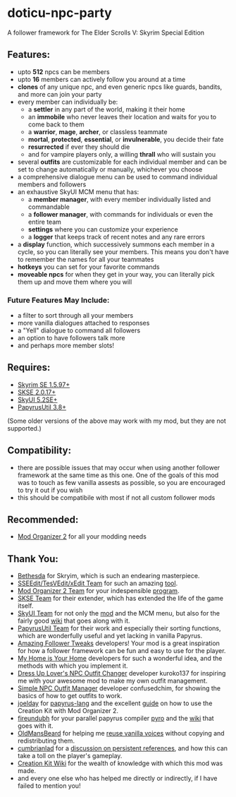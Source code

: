 # doticu-npc-party
A follower framework for The Elder Scrolls V: Skyrim Special Edition

## Features:
- upto **512** npcs can be members
- upto **16** members can actively follow you around at a time
- **clones** of any unique npc, and even generic npcs like guards, bandits, and more can join your party
- every member can individually be:
  - a **settler** in any part of the world, making it their home
  - an **immobile** who never leaves their location and waits for you to come back to them
  - a **warrior**, **mage**, **archer**, or classless teammate
  - **mortal**, **protected**, **essential**, or **invulnerable**, you decide their fate
  - **resurrected** if ever they should die
  - and for vampire players only, a willing **thrall** who will sustain you
- several **outfits** are customizable for each individual member and can be set to change automatically or manually, whichever you choose
- a comprehensive dialogue menu can be used to command individual members and followers
- an exhaustive SkyUI MCM menu that has:
  - a **member manager**, with every member individually listed and commandable
  - a **follower manager**, with commands for individuals or even the entire team
  - **settings** where you can customize your experience
  - a **logger** that keeps track of recent notes and any rare errors
- a **display** function, which successively summons each member in a cycle, so you can literally see your members. This means you don't have to remember the names for all your teammates
- **hotkeys** you can set for your favorite commands
- **moveable npcs** for when they get in your way, you can literally pick them up and move them where you will

### Future Features May Include:
- a filter to sort through all your members
- more vanilla dialogues attached to responses
- a "Yell" dialogue to command all followers
- an option to have followers talk more
- and perhaps more member slots!

## Requires:
- [Skyrim SE 1.5.97+](https://store.steampowered.com/app/489830/The_Elder_Scrolls_V_Skyrim_Special_Edition/)
- [SKSE 2.0.17+](https://skse.silverlock.org/)
- [SkyUI 5.2SE+](https://www.nexusmods.com/skyrimspecialedition/mods/12604)
- [PapyrusUtil 3.8+](https://www.nexusmods.com/skyrimspecialedition/mods/13048)

(Some older versions of the above may work with my mod, but they are not supported.)

## Compatibility:
- there are possible issues that may occur when using another follower framework at the same time as this one. One of the goals of this mod was to touch as few vanilla assests as possible, so you are encouraged to try it out if you wish
- this should be compatibile with most if not all custom follower mods

## Recommended:
- [Mod Organizer 2](https://www.nexusmods.com/skyrimspecialedition/mods/6194) for all your modding needs

## Thank You:
- [Bethesda](https://bethesda.net) for Skryim, which is such an endearing masterpiece.
- [SSEEdit/TesVEdit/xEdit Team](https://github.com/TES5Edit/TES5Edit) for such an amazing [tool](https://www.nexusmods.com/skyrimspecialedition/mods/164).
- [Mod Organizer 2 Team](https://github.com/ModOrganizer2) for your indespensible [program](https://www.nexusmods.com/skyrimspecialedition/mods/6194).
- [SKSE Team](http://skse.silverlock.org/) for their extender, which has extended the life of the game itself.
- [SkyUI Team](https://github.com/schlangster/skyui) for not only the [mod](https://www.nexusmods.com/skyrimspecialedition/mods/12604) and the MCM menu, but also for the fairly good [wiki](https://github.com/schlangster/skyui/wiki/MCM-API-Reference) that goes along with it.
- [PapyrusUtil Team](https://www.nexusmods.com/skyrimspecialedition/mods/13048) for their work and especially their sorting functions, which are wonderfully useful and yet lacking in vanilla Papyrus.
- [Amazing Follower Tweaks](https://www.nexusmods.com/skyrimspecialedition/mods/6656) developers! Your mod is a great inspiration for how a follower framework can be fun and easy to use for the player.
- [My Home is Your Home](https://www.nexusmods.com/skyrimspecialedition/mods/20227) developers for such a wonderful idea, and the methods with which you implement it.
- [Dress Up Lover's NPC Outfit Changer](https://www.nexusmods.com/skyrimspecialedition/mods/28736) developer kuroko137 for inspiring me with your awesome mod to make my own outfit management.
- [Simple NPC Outfit Manager](https://www.nexusmods.com/skyrimspecialedition/mods/15211) developer confusedchim, for showing the basics of how to get outfits to work.
- [joelday](https://github.com/joelday) for [papyrus-lang](https://github.com/joelday/papyrus-lang) and the excellent [guide](https://github.com/joelday/papyrus-lang/wiki/Using-Mod-Organizer-2) on how to use the Creation Kit with Mod Organizer 2.
- [fireundubh](https://github.com/fireundubh) for your parallel papyrus compiler [pyro](https://github.com/fireundubh/pyro) and the [wiki](https://wiki.fireundubh.com/pyro) that goes with it.
- [OldMansBeard](https://forums.nexusmods.com/index.php?/user/3897072-oldmansbeard/) for helping me [reuse vanilla voices](https://forums.nexusmods.com/index.php?/topic/8223653-reusing-voice-files/) without copying and redistributing them.
- [cumbrianlad](https://forums.nexusmods.com/index.php?/user/31338325-cumbrianlad/) for a [discussion on persistent references](https://forums.nexusmods.com/index.php?/topic/8082738-is-512-persistent-actor-references-bad/), and how this can take a toll on the player's gameplay.
- [Creation Kit Wiki](https://www.creationkit.com/index.php?title=Main_Page) for the wealth of knowledge with which this mod was made.
- and every one else who has helped me directly or indirectly, if I have failed to mention you!
